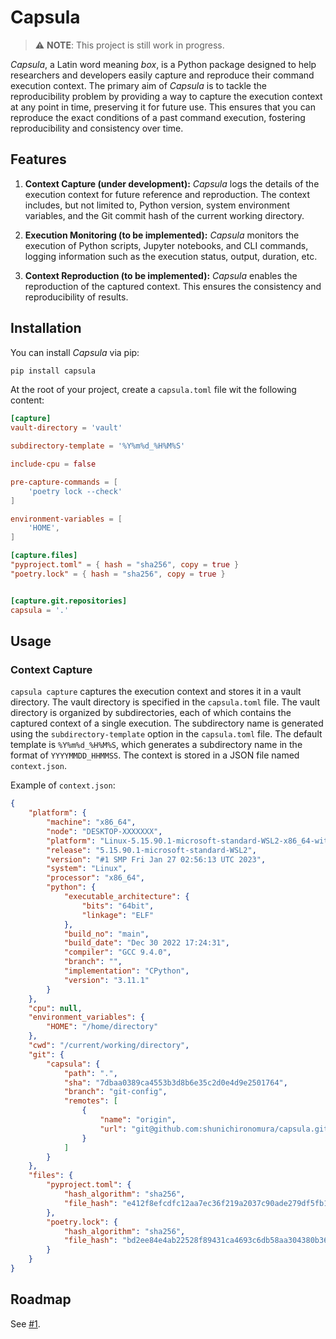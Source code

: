 # Capsula

> :warning: **NOTE**: This project is still work in progress.

*Capsula*, a Latin word meaning *box*, is a Python package designed to help researchers and developers easily capture and reproduce their command execution context. The primary aim of *Capsula* is to tackle the reproducibility problem by providing a way to capture the execution context at any point in time, preserving it for future use. This ensures that you can reproduce the exact conditions of a past command execution, fostering reproducibility and consistency over time.

## Features

1. **Context Capture (under development):** *Capsula* logs the details of the execution context for future reference and reproduction. The context includes, but not limited to, Python version, system environment variables, and the Git commit hash of the current working directory.

2. **Execution Monitoring (to be implemented):** *Capsula* monitors the execution of Python scripts, Jupyter notebooks, and CLI commands, logging information such as the execution status, output, duration, etc.

4. **Context Reproduction (to be implemented):** *Capsula* enables the reproduction of the captured context. This ensures the consistency and reproducibility of results.

## Installation

You can install *Capsula* via pip:

```bash
pip install capsula
```

At the root of your project, create a `capsula.toml` file wit the following content:

```toml
[capture]
vault-directory = 'vault'

subdirectory-template = '%Y%m%d_%H%M%S'

include-cpu = false

pre-capture-commands = [
    'poetry lock --check'
]

environment-variables = [
    'HOME',
]

[capture.files]
"pyproject.toml" = { hash = "sha256", copy = true }
"poetry.lock" = { hash = "sha256", copy = true }


[capture.git.repositories]
capsula = '.'
```


## Usage

### Context Capture

`capsula capture` captures the execution context and stores it in a vault directory. The vault directory is specified in the `capsula.toml` file. The vault directory is organized by subdirectories, each of which contains the captured context of a single execution. The subdirectory name is generated using the `subdirectory-template` option in the `capsula.toml` file. The default template is `%Y%m%d_%H%M%S`, which generates a subdirectory name in the format of `YYYYMMDD_HHMMSS`. The context is stored in a JSON file named `context.json`.

Example of `context.json`:

```json
{
    "platform": {
        "machine": "x86_64",
        "node": "DESKTOP-XXXXXXX",
        "platform": "Linux-5.15.90.1-microsoft-standard-WSL2-x86_64-with-glibc2.31",
        "release": "5.15.90.1-microsoft-standard-WSL2",
        "version": "#1 SMP Fri Jan 27 02:56:13 UTC 2023",
        "system": "Linux",
        "processor": "x86_64",
        "python": {
            "executable_architecture": {
                "bits": "64bit",
                "linkage": "ELF"
            },
            "build_no": "main",
            "build_date": "Dec 30 2022 17:24:31",
            "compiler": "GCC 9.4.0",
            "branch": "",
            "implementation": "CPython",
            "version": "3.11.1"
        }
    },
    "cpu": null,
    "environment_variables": {
        "HOME": "/home/directory"
    },
    "cwd": "/current/working/directory",
    "git": {
        "capsula": {
            "path": ".",
            "sha": "7dbaa0389ca4553b3d8b6e35c2d0e4d9e2501764",
            "branch": "git-config",
            "remotes": [
                {
                    "name": "origin",
                    "url": "git@github.com:shunichironomura/capsula.git"
                }
            ]
        }
    },
    "files": {
        "pyproject.toml": {
            "hash_algorithm": "sha256",
            "file_hash": "e412f8efcdfc12aa7ec36f219a2037c90ade279df5fb11fdefa5a5c3f583a1df"
        },
        "poetry.lock": {
            "hash_algorithm": "sha256",
            "file_hash": "bd2ee84e4ab22528f89431ca4693c6db58aa304380b36cee7d3e21e19f756df2"
        }
    }
}
```

## Roadmap

See [#1](https://github.com/shunichironomura/capsula/issues/1).
